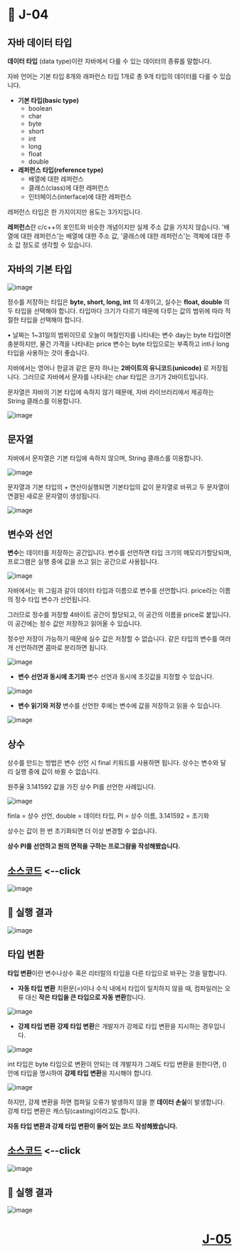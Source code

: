 # 📖 J-04

## **자바 데이터 타입**
**데이터 타입** (data type)이란 자바에서 다룰 수 있는 데이터의 종류를 말합니다. 

자바 언어는 기본 타입 8개와 래퍼런스 타입 1개로 총 9개 타입의 데이터를 다룰 수 있습니다.


* **기본 타입(basic type)**
  * boolean
  * char
  * byte
  * short
  * int
  * long
  * float
  * double
* **레퍼런스 타입(reference type)**
  * 배열에 대한 레퍼런스
  * 클래스(class)에 대한 레퍼런스
  * 인터페이스(interface)에 대한 레퍼런스

레퍼런스 타입은 한 가지이지만 용도는 3가지입니다.

**레퍼런스**란 c/c++의 포인트와 비슷한 개념이지만 실제 주소 값을 가지지 않습니다. '배열에 대한 레퍼런스'는 배열에 대한 주소 값, '클래스에 대한 레퍼런스'는 객체에 대한 주소 값 정도로 생각할 수 있습니다.

## **자바의 기본 타입**

![image](https://github.com/user-attachments/assets/91a5eede-b143-4864-8cf6-69dd790b3490)

정수를 저장하는 타입은 **byte, short, long, int** 의 4개이고, 실수는 **float, double** 의 두 타입을 선택해야 합니다. 
타입마다 크기가 다르기 때문에 다루는 값의 범위에 따라 적절한 타입을 선택해야 합니다.

• 날짜는 1~31일의 범위이므로 오늘이 며칠인지를 나타내는 변수 day는 byte 타입이면 충분하지만, 물건 가격을 나타내는 price 변수는 byte 타입으로는 부족하고 int나 long 타입을 사용하는 것이 좋습니다.

자바에서는 영어나 한글과 같은 문자 하나는 **2바이트의 유니코드(unicode)** 로 저장됩니다. 그러므로 자바에서 문자를 나타내는 char 타입은 크기가 2바이트입니다.

문자열은 자바의 기본 타입에 속하지 않기 때문에, 자바 라이브러리에서 제공하는 String 클래스를 이용합니다.

![image](https://github.com/user-attachments/assets/a1aa4505-ca9c-48bf-90d0-63ae9d0d4fb1)

## **문자열**
자바에서 문자열은 기본 타입에 속하지 않으며, String 클래스를 이용합니다.

![image](https://github.com/user-attachments/assets/a34109fd-b5e9-4cb2-99a5-fcf352214f32)

문자열과 기본 타입의 + 연산이실행되면 기본타입의 값이 문자열로 바뀌고 두 문자열이 연결된 새로운 문자열이 생성됩니다.

![image](https://github.com/user-attachments/assets/0a776830-ecf7-44cc-b471-c4cff03ca2de)

## **변수와 선언**
**변수**는 데이터를 저장하는 공간입니다. 변수를 선언하면 타입 크기의 메모리가할당되며, 프로그램은 실행 중에 값을 쓰고 읽는 공간으로 사용됩니다.

![image](https://github.com/user-attachments/assets/e960e0de-ce91-4ce8-a233-c84292ae86e9)

자바에서는 위 그림과 같이 데이터 타입과 이름으로 변수를 선언합니다.
price라는 이름의 정수 타입 변수가 선언됩니다. 

그러므로 정수를 저장할 4바이트 공간이 할당되고, 이 공간의 이름을 price로 붙입니다. 이 공간에는 정수 값만 저장하고 읽어올 수 있습니다.

정수만 저장이 가능하기 때문에 실수 값은 저장할 수 없습니다.
같은 타입의 변수를 여러 개 선언하려면 콤마로 분리하면 됩니다.

![image](https://github.com/user-attachments/assets/955b3ea1-8690-4c1e-9701-581835d01721)

* **변수 선언과 동시에 초기화**
변수 선언과 동시에 초깃값을 지정할 수 있습니다.

![image](https://github.com/user-attachments/assets/de5d37ba-5326-465c-a473-3f3d2bf3e5a5)

* **변수 읽기와 저장**
변수를 선언한 후에는 변수에 값을 저장하고 읽을 수 있습니다.

![image](https://github.com/user-attachments/assets/279c2ecf-d96e-48ff-b988-97b19c748e61)

## **상수**
상수를 만드는 방법은 변수 선언 시 final 키워드를 사용하면 됩니다. 상수는 변수와 달리 실행 중에 값이 바뀔 수 없습니다.

원주율 3.141592 값을 가진 상수 PI를 선언한 사례입니다.

![image](https://github.com/user-attachments/assets/cda12880-f339-4cca-bc2d-d141b2453016)

finla = 상수 선언, double = 데이터 타입, PI = 상수 이름, 3.141592 = 초기화

상수는 값이 한 번 초기화되면 더 이상 변경할 수 없습니다.

**상수 PI를 선언하고 원의 면적을 구하는 프로그럄을 작성해봤습니다.**

[소스코드](./J04_1.java) <--click
---

![image](https://github.com/user-attachments/assets/c39c96ac-587a-40f1-8947-299320d95bc2)

📘 실행 결과
---

![image](https://github.com/user-attachments/assets/1434fec0-71b6-4664-9333-de4c0f95ab38)

## **타입 변환**
**타입 변환**이란 변수나상수 혹은 리터럴의 타입을 다른 타입으로 바꾸는 것을 말합니다.

* **자동 타입 변환**
치환문(=)이나 수식 내에서 타입이 일치하지 않을 때, 컴파일러는 오류 대신 **작은 타입을 큰 타입으로 자동 변환**합니다.

![image](https://github.com/user-attachments/assets/6c38db8a-54b3-494b-a34d-376bf6353f7d)

* **강제 타입 변환**
**강제 타입 변환**은 개발자가 강제로 타입 변환을 지시하는 경우입니다.

![image](https://github.com/user-attachments/assets/95244315-9b03-429e-b5c0-45aab21480c7)

int 타입은 byte 타입으로 변환이 안되는 데 개발자가 그래도 타입 변환을 원한다면, () 안에 타입을 명시하여 **강제 타입 변환**을 지시해야 합니다.

![image](https://github.com/user-attachments/assets/6a7cc866-9ee6-4ae3-8694-9ff6332e4015)

하지만, 강제 변환을 하면 컴파일 오류가 발생하지 않을 뿐 **데이터 손실**이 발생합니다. 강제 타입 변환은 캐스팅(casting)이라고도 합니다.

**자동 타입 변환과 강제 타입 변환이 들어 있는 코드 작성해봤습니다.**

[소스코드](./J04_2.java) <--click
---

![image](https://github.com/user-attachments/assets/69072db7-c398-46fe-80dd-6f9521469366)

📘 실행 결과
---

![image](https://github.com/user-attachments/assets/9b97d9f6-7de4-4e97-9932-34d9570e538c)

# <p align="right">[J-05](./J_05.md)</p>
